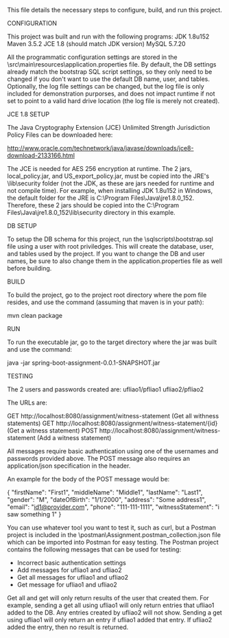 This file details the necessary steps to configure, build, and run this project.

CONFIGURATION

This project was built and run with the following programs:
JDK 1.8u152
Maven 3.5.2
JCE 1.8 (should match JDK version)
MySQL 5.7.20

All the programmatic configuration settings are stored in the \src\main\resources\application.properties file. By default, the DB settings already match the bootstrap SQL script settings, so they only need to be changed if you don't want to use the default DB name, user, and tables. Optionally, the log file settings can be changed, but the log file is only included for demonstration purporses, and does not impact runtime if not set to point to a valid hard drive location (the log file is merely not created).

JCE 1.8 SETUP

The Java Cryptography Extension (JCE) Unlimited Strength Jurisdiction Policy Files can be downloaded here:

http://www.oracle.com/technetwork/java/javase/downloads/jce8-download-2133166.html

The JCE is needed for AES 256 encryption at runtime. The 2 jars, local_policy.jar, and US_export_policy.jar, must be copied into the JRE's \lib\security folder (not the JDK, as these are jars needed for runtime and not compile time). For example, when installing JDK 1.8u152 in Windows, the default folder for the JRE is C:\Program Files\Java\jre1.8.0_152. Therefore, these 2 jars should be copied into the C:\Program Files\Java\jre1.8.0_152\lib\security directory in this example.

DB SETUP

To setup the DB schema for this project, run the \sqlscripts\bootstrap.sql file using a user with root priviledges. This will create the database, user, and tables used by the project. If you want to change the DB and user names, be sure to also change them in the application.properties file as well before building.

BUILD

To build the project, go to the project root directory where the pom file resides, and use the command (assuming that maven is in your path):

mvn clean package

RUN

To run the executable jar, go to the target directory where the jar was built and use the command:

java -jar spring-boot-assignment-0.0.1-SNAPSHOT.jar

TESTING

The 2 users and passwords created are:
ufliao1/pfliao1
ufliao2/pfliao2

The URLs are:

GET http://localhost:8080/assignment/witness-statement (Get all withness statements)
GET http://localhost:8080/assignment/witness-statement/{id} (Get a witness statement)
POST http://localhost:8080/assignment/witness-statement (Add a witness statement)

All messages require basic authentication using one of the usernames and passwords provided above. The POST message also requires an application/json specification in the header.

An example for the body of the POST message would be:

{
    "firstName": "First1",
    "middleName": "Middle1",
    "lastName": "Last1",
    "gender": "M",
    "dateOfBirth": "1/1/2000",
    "address": "Some address1",
    "email": "id1@provider.com",
    "phone": "111-111-1111",
    "witnessStatement": "i saw something 1"
}

You can use whatever tool you want to test it, such as curl, but a Postman project is included in the \postman\Assignment.postman_collection.json file which can be imported into Postman for easy testing. The Postman project contains the following messages that can be used for testing:
- Incorrect basic authentication settings
- Add messages for ufliao1 and ufliao2
- Get all messages for ufliao1 and ufliao2
- Get message for ufliao1 and ufliao2

Get all and get will only return results of the user that created them. For example, sending a get all using ufliao1 will only return entries that ufliao1 added to the DB. Any entries created by ufliao2 will not show. Sending a get using ufliao1 will only return an entry if ufliao1 added that entry. If ufliao2 added the entry, then no result is returned.
